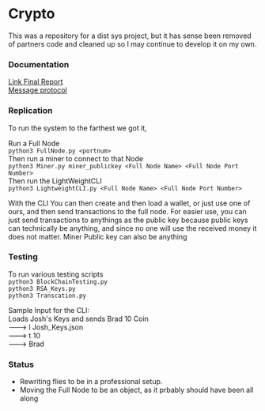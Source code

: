 # Crypto
This was a repository for a dist sys project, but it has sense been removed of partners code
and cleaned up so I may continue to develop it on my own. 

### Documentation
[Link Final Report](https://docs.google.com/document/d/1uQHn7B0NYk4viWjS4KtepPNqXG3mw2oChBbH1RgqB5U/edit?usp=sharing)\
[Message protocol](https://docs.google.com/spreadsheets/d/1RhuirGA03p4ts3WLCBAwsItBj6iXmr9cp1WiCFSmgjw/edit?usp=sharing)

### Replication
To run the system to the farthest we got it,

Run a Full Node \
`python3 FullNode.py <portnum>`\
Then run a miner to connect to that Node \
`python3 Miner.py miner_publickey <Full Node Name> <Full Node Port Number>`\
Then run the LightWeightCLI \
`python3 LightweightCLI.py <Full Node Name> <Full Node Port Number>`


With the CLI You can then create and then load a wallet, or just use one of ours, and then send transactions to the full node.
For easier use, you can just send transactions to anythings as the public key
because public keys can technically be anything, and since no one will use the received money it does not matter.
Miner Public key can also be anything

### Testing
To run various testing scripts\
`python3 BlockChainTesting.py`\
`python3 RSA_Keys.py`\
`python3 Transcation.py`

Sample Input for the CLI: \
Loads Josh's Keys and sends Brad 10 Coin \
---> l Josh_Keys.json \
---> t 10 \
---> Brad


### Status
 - Rewriting flies to be in a professional setup. 
 - Moving the Full Node to be an object, as it prbably should have been all along
